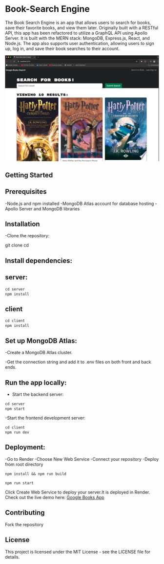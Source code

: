 # Book-Search Engine

The Book Search Engine is an app that allows users to search for books, save their favorite books, and view them later. Originally built with a RESTful API, this app has been refactored to utilize a GraphQL API using Apollo Server. It is built with the MERN stack: MongoDB, Express.js, React, and Node.js. The app also supports user authentication, allowing users to sign up, log in, and save their book searches to their account.

![booksearch](client/public/screenshot.png)

## Getting Started
## Prerequisites

-Node.js and npm installed
-MongoDB Atlas account for database hosting
-Apollo Server and MongoDB libraries

## Installation

-Clone the repository:

git clone
cd 

## Install dependencies:

## server:
```
cd server
npm install
```

## client
```
cd client
npm install
```

## Set up MongoDB Atlas:

-Create a MongoDB Atlas cluster.

-Get the connection string and add it to .env files on both front and back ends.

## Run the app locally:

- Start the backend server:
  
```
cd server
npm start
```

-Start the frontend development server:

```
cd client 
npm run dev
```

## Deployment: 

-Go to Render
-Choose New Web Service
-Connect your repository
-Deploy from root directory 

```
npm install && npm run build
```
```
npm run start
````


Click Create Web Service to deploy your server.It is deployed in Render. Check out the live demo here: [Google Books App](https://book-search-engine-2-3.onrender.com)
  
## Contributing

Fork the repository

## License
This project is licensed under the MIT License - see the LICENSE file for details.
